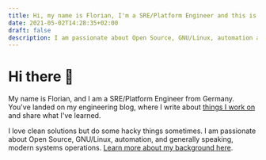 ```yaml
---
title: Hi, my name is Florian, I'm a SRE/Platform Engineer and this is my engineering blog
date: 2021-05-02T14:28:35+02:00
draft: false
description: I am passionate about Open Source, GNU/Linux, automation and generally speaking modern systems operations and I write about what I've learned
---
```


<!-- markdownlint-disable -->

# Hi there 👋

My name is Florian, and I am a SRE/Platform Engineer from Germany. You've landed
on my engineering blog, where I write about [things I work on](/now/) and share
what I've learned.

I love clean solutions but do some hacky things sometimes. I am passionate about
Open Source, GNU/Linux, automation, and generally speaking, modern systems
operations. [Learn more about my background here](/about/).
